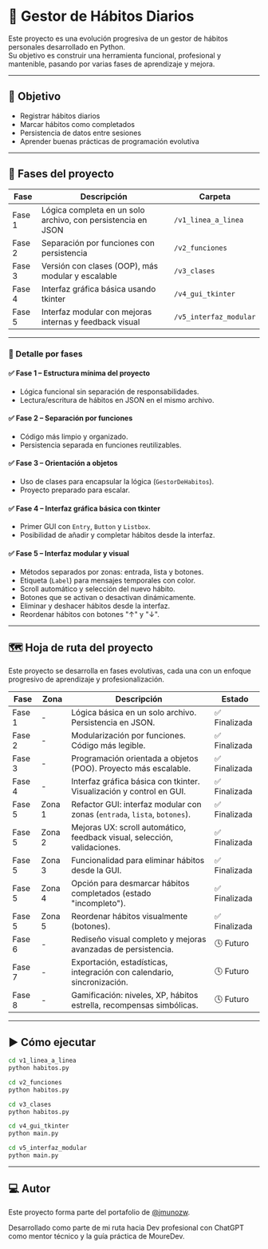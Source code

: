 # 🧘 Gestor de Hábitos Diarios

Este proyecto es una evolución progresiva de un gestor de hábitos personales desarrollado en Python.  
Su objetivo es construir una herramienta funcional, profesional y mantenible, pasando por varias fases de aprendizaje y mejora.

---

## 📌 Objetivo

- Registrar hábitos diarios  
- Marcar hábitos como completados  
- Persistencia de datos entre sesiones  
- Aprender buenas prácticas de programación evolutiva  

---

## 🔁 Fases del proyecto

| Fase   | Descripción                                                  | Carpeta               |
|--------|--------------------------------------------------------------|------------------------|
| Fase 1 | Lógica completa en un solo archivo, con persistencia en JSON | `/v1_linea_a_linea`    |
| Fase 2 | Separación por funciones con persistencia                    | `/v2_funciones`        |
| Fase 3 | Versión con clases (OOP), más modular y escalable            | `/v3_clases`           |
| Fase 4 | Interfaz gráfica básica usando tkinter                       | `/v4_gui_tkinter`      |
| Fase 5 | Interfaz modular con mejoras internas y feedback visual      | `/v5_interfaz_modular` |

---

### 🧠 Detalle por fases

#### ✅ Fase 1 – Estructura mínima del proyecto
- Lógica funcional sin separación de responsabilidades.  
- Lectura/escritura de hábitos en JSON en el mismo archivo.

#### ✅ Fase 2 – Separación por funciones
- Código más limpio y organizado.  
- Persistencia separada en funciones reutilizables.

#### ✅ Fase 3 – Orientación a objetos
- Uso de clases para encapsular la lógica (`GestorDeHabitos`).  
- Proyecto preparado para escalar.

#### ✅ Fase 4 – Interfaz gráfica básica con tkinter
- Primer GUI con `Entry`, `Button` y `Listbox`.  
- Posibilidad de añadir y completar hábitos desde la interfaz.

#### ✅ Fase 5 – Interfaz modular y visual
- Métodos separados por zonas: entrada, lista y botones.  
- Etiqueta (`Label`) para mensajes temporales con color.  
- Scroll automático y selección del nuevo hábito.
- Botones que se activan o desactivan dinámicamente.
- Eliminar y deshacer hábitos desde la interfaz.  
- Reordenar hábitos con botones "↑" y "↓".

---

## 🗺️ Hoja de ruta del proyecto

Este proyecto se desarrolla en fases evolutivas, cada una con un enfoque progresivo de aprendizaje y profesionalización.

| Fase   | Zona     | Descripción                                                                 | Estado       |
|--------|----------|-----------------------------------------------------------------------------|--------------|
| Fase 1 | -        | Lógica básica en un solo archivo. Persistencia en JSON.                     | ✅ Finalizada |
| Fase 2 | -        | Modularización por funciones. Código más legible.                           | ✅ Finalizada |
| Fase 3 | -        | Programación orientada a objetos (POO). Proyecto más escalable.             | ✅ Finalizada |
| Fase 4 | -        | Interfaz gráfica básica con tkinter. Visualización y control en GUI.        | ✅ Finalizada |
| Fase 5 | Zona 1   | Refactor GUI: interfaz modular con zonas (`entrada`, `lista`, `botones`).   | ✅ Finalizada |
| Fase 5 | Zona 2   | Mejoras UX: scroll automático, feedback visual, selección, validaciones.    | ✅ Finalizada |
| Fase 5 | Zona 3   | Funcionalidad para eliminar hábitos desde la GUI.                           | ✅ Finalizada |
| Fase 5 | Zona 4   | Opción para desmarcar hábitos completados (estado "incompleto").            | ✅ Finalizada |
| Fase 5 | Zona 5   | Reordenar hábitos visualmente (botones).                                    | ✅ Finalizada |
| Fase 6 | -        | Rediseño visual completo y mejoras avanzadas de persistencia.               | 🕓 Futuro  |
| Fase 7 | -        | Exportación, estadísticas, integración con calendario, sincronización.      | 🕓 Futuro     |
| Fase 8 | -        | Gamificación: niveles, XP, hábitos estrella, recompensas simbólicas.        | 🕓 Futuro     |

---

## ▶️ Cómo ejecutar

```bash
cd v1_linea_a_linea
python habitos.py

cd v2_funciones
python habitos.py

cd v3_clases
python habitos.py

cd v4_gui_tkinter
python main.py

cd v5_interfaz_modular
python main.py

```

---

## 💻 Autor

Este proyecto forma parte del portafolio de [@jmunozw](https://github.com/jmunozw).

Desarrollado como parte de mi ruta hacia Dev profesional con ChatGPT como mentor técnico y la guía práctica de MoureDev.